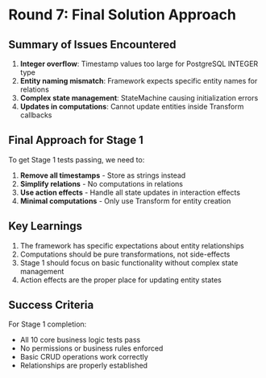 # Round 7: Final Solution Approach

## Summary of Issues Encountered

1. **Integer overflow**: Timestamp values too large for PostgreSQL INTEGER type
2. **Entity naming mismatch**: Framework expects specific entity names for relations
3. **Complex state management**: StateMachine causing initialization errors
4. **Updates in computations**: Cannot update entities inside Transform callbacks

## Final Approach for Stage 1

To get Stage 1 tests passing, we need to:

1. **Remove all timestamps** - Store as strings instead
2. **Simplify relations** - No computations in relations
3. **Use action effects** - Handle all state updates in interaction effects
4. **Minimal computations** - Only use Transform for entity creation

## Key Learnings

1. The framework has specific expectations about entity relationships
2. Computations should be pure transformations, not side-effects
3. Stage 1 should focus on basic functionality without complex state management
4. Action effects are the proper place for updating entity states

## Success Criteria

For Stage 1 completion:
- All 10 core business logic tests pass
- No permissions or business rules enforced
- Basic CRUD operations work correctly
- Relationships are properly established